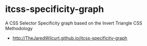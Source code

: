 # itcss-specificity-graph
A CSS Selector Specificity graph based on the Invert Triangle CSS Methodology

* http://TheJaredWilcurt.github.io/itcss-specificity-graph
